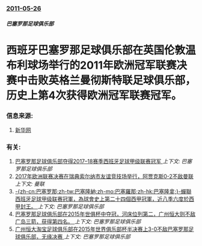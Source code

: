 ### [2011-05-26](/news/2011/05/26/index.md)

##### 巴塞罗那足球俱乐部
# 西班牙巴塞罗那足球俱乐部在英国伦敦温布利球场举行的2011年欧洲冠军联赛决赛中击败英格兰曼彻斯特联足球俱乐部，历史上第4次获得欧洲冠军联赛冠军。




### 信息来源:

1. [新华网](http://news.xinhuanet.com/2011-05/29/c_121469606.htm)

### 有关:

1. [巴塞罗那足球俱乐部夺得2017–18赛季西班牙足球甲级联赛冠军 ](/news/2018/05/1/巴塞罗那足球俱乐部夺得2017-18赛季西班牙足球甲级联赛冠军.md) _上下文: 巴塞罗那足球俱乐部_
2. [2017年欧洲联赛决赛在瑞典索尔纳市友谊竞技场举行，阿贾克斯0-2不敌曼联 ](/news/2017/05/24/2017年欧洲联赛决赛在瑞典索尔纳市友谊竞技场举行-阿贾克斯0-2不敌曼联.md) _上下文: 曼联_
3. [ -{zh-cn:巴塞罗那;zh-tw:巴塞隆納;zh-mo:巴塞羅那;zh-hk:巴塞隆拿;}-蟬聯西班牙足球甲级联赛冠軍，為球會史上第二十四個西甲冠軍，近八季六度於西甲封王。 ](/news/2016/05/14/zh-cn-巴塞罗那-zh-tw-巴塞隆納-zh-mo-巴塞羅那-zh-hk-巴塞隆拿-蟬聯西班牙足球甲级联赛.md) _上下文: 巴塞罗那足球俱乐部_
4. [巴塞罗那足球俱乐部在2015年世俱杯中夺冠，河床位列第二，广州恒大则不敌广岛三箭，获得第四名。 ](/news/2015/12/20/巴塞罗那足球俱乐部在2015年世俱杯中夺冠-河床位列第二-广州恒大则不敌广岛三箭-获得第四名.md) _上下文: 巴塞罗那足球俱乐部_
5. [广州恒大淘宝足球俱乐部在2015年世界俱乐部杯半决赛上3-0不敌巴塞罗那足球俱乐部，无缘决赛 ](/news/2015/12/17/广州恒大淘宝足球俱乐部在2015年世界俱乐部杯半决赛上3-0不敌巴塞罗那足球俱乐部-无缘决赛.md) _上下文: 巴塞罗那足球俱乐部_
